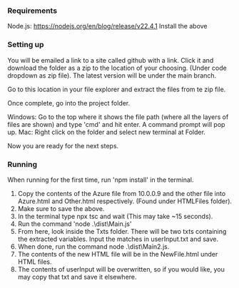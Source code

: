 ### Requirements

Node.js: https://nodejs.org/en/blog/release/v22.4.1
Install the above

### Setting up

You will be emailed a link to a site called github with a link. Click it and download the folder as a zip to the location of your choosing. (Under code dropdown as zip file). The latest version will be under the main branch.

Go to this location in your file explorer and extract the files from te zip file.

Once complete, go into the project folder.

Windows: Go to the top where it shows the file path (where all the layers of files are shown) and type 'cmd' and hit enter. A command prompt will pop up.
Mac: Right click on the folder and select new terminal at Folder.

Now you are ready for the next steps.

### Running
When running for the first time, run 'npm install' in the terminal.

1. Copy the contents of the Azure file from 10.0.0.9 and the other file into Azure.html and Other.html respectively. (Found under HTMLFiles folder).
2. Make sure to save the above.
3. In the terminal type npx tsc and wait (This may take ~15 seconds).
4. Run the command 'node .\dist\Main.js'
5. From here, look inside the Txts folder. There will be two txts containing the extracted variables. Input the matches in userInput.txt and save.
6. When done, run the command node .\dist\Main2.js.
7. The contents of the new HTML file will be in the NewFile.html under HTML files.
8. The contents of userInput will be overwritten, so if you would like, you may copy that txt and save it elsewhere.
